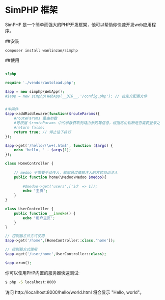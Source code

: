 # SimPHP 框架
SimPHP 是一个简单而强大的PHP开发框架，他可以帮助你快速开发web应用程序。

##安装
```base
composer install wanlinzan/simphp
```

##使用
```php

<?php

require './vendor/autoload.php';

$app = new simphp\WebApp();
#$app = new simphp\WebApp(__DIR__.'/config.php'); // 自定义配置文件


#中间件
$app->addMiddleware(function($routeParams){
    #routeParams 路由参数
    #可根据 $routeParams 中的参数获取到路由参数等信息，根据路由判断是否需要登录之类的
    #return false;
    return true; // 停止往下执行
});

$app->get('/hello/(\w+).html', function ($args) {
    echo 'hello, ' . $args[1];
});

class HomeController {
    
    // medoo 不需要手动传入，框架通过依赖注入的方式自动注入
    public function home(\Medoo\Medoo $medoo){
        
        #$medoo->get('users',['id' => 1]);
        echo '主页';
    }
}

class UserController {
    public function __invoke() {
        echo '用户主页';
    }
}

// 控制器方法方式使用
$app->get('/home',[HomeController::class,'home']);

// 控制器方式使用
$app->get('/user/home',UserController::class);

$app->run();
```

你可以使用PHP内置的服务器快速测试:
```bash
$ php -S localhost:8000
```

访问 http://localhost:8000/hello/world.html 将会显示 "Hello, world"。
